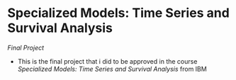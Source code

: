 # Specialized Models: Time Series and Survival Analysis
_Final Project_

- This is the final project that i did to be approved in the course _Specialized Models: Time Series and Survival Analysis_ from IBM
